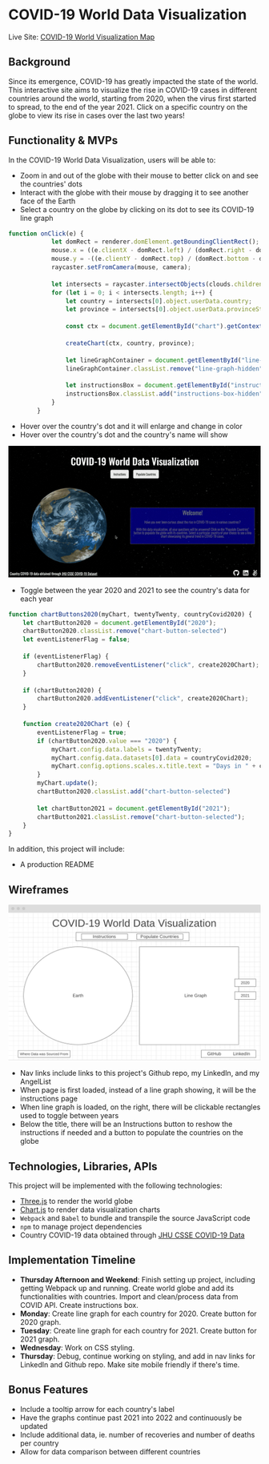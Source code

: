 # COVID-19 World Data Visualization 

Live Site: [COVID-19 World Visualization Map](https://michelleahuang.github.io/Covid19-Visualization-Map/)

## Background

Since its emergence, COVID-19 has greatly impacted the state of the world. This interactive site aims to visualize the rise in COVID-19 cases in different countries around the world, starting from 2020, when the virus first started to spread, to the end of the year 2021. Click on a specific country on the globe to view its rise in cases over the last two years!

## Functionality & MVPs

In the COVID-19 World Data Visualization, users will be able to:
- Zoom in and out of the globe with their mouse to better click on and see the countries' dots 
- Interact with the globe with their mouse by dragging it to see another face of the Earth
- Select a country on the globe by clicking on its dot to see its COVID-19 line graph
```javascript
function onClick(e) {
            let domRect = renderer.domElement.getBoundingClientRect();
            mouse.x = ((e.clientX - domRect.left) / (domRect.right - domRect.left)) * 2 - 1;
            mouse.y = -((e.clientY - domRect.top) / (domRect.bottom - domRect.top)) * 2 + 1;
            raycaster.setFromCamera(mouse, camera);

            let intersects = raycaster.intersectObjects(clouds.children);
            for (let i = 0; i < intersects.length; i++) {
                let country = intersects[0].object.userData.country;
                let province = intersects[0].object.userData.provinceState;

                const ctx = document.getElementById("chart").getContext("2d");
            
                createChart(ctx, country, province);

                let lineGraphContainer = document.getElementById("line-graph");
                lineGraphContainer.classList.remove("line-graph-hidden");

                let instructionsBox = document.getElementById("instructions");
                instructionsBox.classList.add("instructions-box-hidden");     
            }
        }
```
- Hover over the country's dot and it will enlarge and change in color
- Hover over the country's dot and the country's name will show

![](src/images/demo.gif)

- Toggle between the year 2020 and 2021 to see the country's data for each year
```javascript
function chartButtons2020(myChart, twentyTwenty, countryCovid2020) {
    let chartButton2020 = document.getElementById("2020");
    chartButton2020.classList.remove("chart-button-selected")
    let eventListenerFlag = false;

    if (eventListenerFlag) {
        chartButton2020.removeEventListener("click", create2020Chart);
    }

    if (chartButton2020) {
        chartButton2020.addEventListener("click", create2020Chart);
    }
    
    function create2020Chart (e) {
        eventListenerFlag = true;
        if (chartButton2020.value === "2020") {
            myChart.config.data.labels = twentyTwenty;
            myChart.config.data.datasets[0].data = countryCovid2020;
            myChart.config.options.scales.x.title.text = "Days in " + chartButton2020.value;
        }
        myChart.update();
        chartButton2020.classList.add("chart-button-selected")

        let chartButton2021 = document.getElementById("2021");
        chartButton2021.classList.remove("chart-button-selected");
    }
}
```

In addition, this project will include:
- A production README

 ## Wireframes

 ![](visualization-map-wireframe.png)

 - Nav links include links to this project's Github repo, my LinkedIn, and my AngelList
 - When page is first loaded, instead of a line graph showing, it will be the instructions page
 - When line graph is loaded, on the right, there will be clickable rectangles used to toggle between years
 - Below the title, there will be an Instructions button to reshow the instructions if needed and a button to populate the countries on the globe

## Technologies, Libraries, APIs

This project will be implemented with the following technologies:
- [Three.js](https://d3js.org/) to render the world globe
- [Chart.js](https://www.chartjs.org/) to render data visualization charts
- `Webpack` and `Babel` to bundle and transpile the source JavaScript code
- `npm` to manage project dependencies 
- Country COVID-19 data obtained through [JHU CSSE COVID-19 Data](https://github.com/CSSEGISandData/COVID-19)

## Implementation Timeline

- **Thursday Afternoon and Weekend**: Finish setting up project, including getting Webpack up and running. Create world globe and add its functionalities with countries. Import and clean/process data from COVID API. Create instructions box.
- **Monday**: Create line graph for each country for 2020. Create button for 2020 graph. 
- **Tuesday**: Create line graph for each country for 2021. Create button for 2021 graph. 
- **Wednesday**: Work on CSS styling.
- **Thursday**: Debug, continue working on styling, and add in nav links for LinkedIn and Github repo. Make site mobile friendly if there's time.

## Bonus Features
- Include a tooltip arrow for each country's label
- Have the graphs continue past 2021 into 2022 and continuously be updated 
- Include additional data, ie. number of recoveries and number of deaths per country
- Allow for data comparison between different countries

